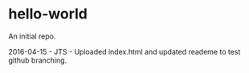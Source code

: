 # hello-world
An initial repo. 

2016-04-15 - JTS - Uploaded index.html and updated reademe to test github branching. 
